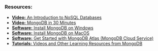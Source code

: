 ### Resources:
- <a href="https://www.youtube.com/watch?v=uD3p_rZPBUQ"><b>Video:</b> An Introduction to NoSQL Databases</a>
- <a href="https://www.youtube.com/watch?v=pWbMrx5rVBE"><b>Video:</b> MongoDB in 30 Minutes</a>
- <a href="https://www.mongodb.com/docs/v4.4/tutorial/install-mongodb-on-windows/"><b>Software:</b> Install MongoDB on Windows</a>
- <a href="https://www.mongodb.com/docs/manual/tutorial/install-mongodb-on-os-x/"><b>Software:</b> Install MongoDB on MacOS</a>
- <a href="https://www.mongodb.com/cloud/atlas/register"><b>Software:</b> Get Started with MongoDB Atlas (MongoDB Cloud Service)</a>
- <a href="https://www.mongodb.com/resources/channel/basics"><b>Tutorials:</b> Videos and Other Learning Resources from MongoDB</a>
